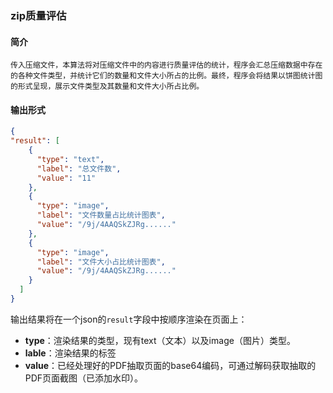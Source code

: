 ### zip质量评估

#### **简介**

	传入压缩文件，本算法将对压缩文件中的内容进行质量评估的统计，程序会汇总压缩数据中存在的各种文件类型，并统计它们的数量和文件大小所占的比例。最终，程序会将结果以饼图统计图的形式呈现，展示文件类型及其数量和文件大小所占比例。 


#### 输出形式

```json
{
"result": [
    {
      "type": "text",
      "label": "总文件数",
      "value": "11"
    },
    {
      "type": "image",
      "label": "文件数量占比统计图表",
      "value": "/9j/4AAQSkZJRg......"
    },
    {
      "type": "image",
      "label": "文件大小占比统计图表",
      "value": "/9j/4AAQSkZJRg......"
    }
  ]
}
```

输出结果将在一个json的`result`字段中按顺序渲染在页面上：


- **type**：渲染结果的类型，现有text（文本）以及image（图片）类型。
- **lable**：渲染结果的标签
- **value**：已经处理好的PDF抽取页面的base64编码，可通过解码获取抽取的PDF页面截图（已添加水印）。